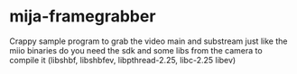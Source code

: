 # mija-framegrabber

Crappy sample program to grab the video main and substream just like the miio binaries do
you need the sdk and some libs from the camera to compile it (libshbf, libshbfev, libpthread-2.25, libc-2.25 libev) 
